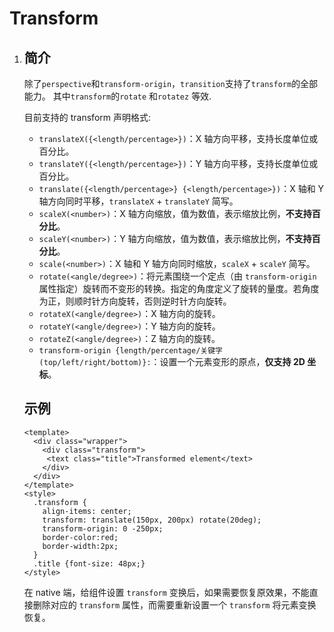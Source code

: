 # Transform

1. ## 简介

   除了`perspective`和`transform-origin`，`transition`支持了`transform`的全部能力。 其中`transform`的`rotate` 和`rotatez` 等效.

   目前支持的 transform 声明格式:

   - `translateX({<length/percentage>})`：X 轴方向平移，支持长度单位或百分比。
   - `translateY({<length/percentage>})`：Y 轴方向平移，支持长度单位或百分比。
   - `translate({<length/percentage>} {<length/percentage>})`：X 轴和 Y 轴方向同时平移，`translateX` + `translateY` 简写。
   - `scaleX(<number>)`：X 轴方向缩放，值为数值，表示缩放比例，**不支持百分比**。
   - `scaleY(<number>)`：Y 轴方向缩放，值为数值，表示缩放比例，**不支持百分比**。
   - `scale(<number>)`：X 轴和 Y 轴方向同时缩放，`scaleX` + `scaleY` 简写。
   - `rotate(<angle/degree>)`：将元素围绕一个定点（由 `transform-origin` 属性指定）旋转而不变形的转换。指定的角度定义了旋转的量度。若角度为正，则顺时针方向旋转，否则逆时针方向旋转。
   - `rotateX(<angle/degree>)`：X 轴方向的旋转。
   - `rotateY(<angle/degree>)`：Y 轴方向的旋转。
   - `rotateZ(<angle/degree>)`：Z 轴方向的旋转。
   - `transform-origin {length/percentage/关键字(top/left/right/bottom)}:`：设置一个元素变形的原点，**仅支持 2D 坐标**。

   ## 示例

   ```plain
   <template>
     <div class="wrapper">
       <div class="transform">
        <text class="title">Transformed element</text>
       </div>
     </div>
   </template>
   <style>
     .transform {
       align-items: center;
       transform: translate(150px, 200px) rotate(20deg);
       transform-origin: 0 -250px;
       border-color:red;
       border-width:2px;
     }
     .title {font-size: 48px;}
   </style>
   ```

   

   在 native 端，给组件设置 `transform` 变换后，如果需要恢复原效果，不能直接删除对应的 `transform` 属性，而需要重新设置一个 `transform` 将元素变换恢复。